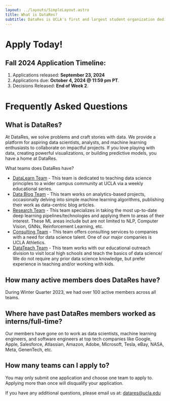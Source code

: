 ```yaml
---
layout: ../layouts/SimpleLayout.astro
title: What is DataRes?
subtitle: DataRes is UCLA's first and largest student organization dedicated to fostering knowledge and growth in data science. We provide a platform for aspiring data scientists and analysts to collaborate on impactful data projects. If you love playing with data, creating powerful visualizations, or building predictive models, you have a home at DataRes.
---
```


# Apply Today!

## Fall 2024 Application Timeline: 

1. Applications released: **September 23, 2024**
2. Applications due: **October 4, 2024 @ 11:59 pm PT**.
3. Decisions Released: **End of Week 2**.


# Frequently Asked Questions

## What is DataRes?

At DataRes, we solve problems and craft stories with data. We provide a platform for aspiring data scientists, analysts, and machine learning enthusiasts to collaborate on impactful projects. If you love playing with data, creating powerful visualizations, or building predictive models, you have a home at DataRes.

What teams does DataRes have?

- [DataLearn Team](/teams/datalearn) - This team is dedicated to teaching data science principles to a wider campus community at UCLA via a weekly educational series.
- [Data Blog Team](/teams/datablog) - This team works on analytics-based projects, occasionally delving into simple machine learning algorithms, publishing their work as data-centric blog articles.
- [Research Team](/teams/research) - This team specializes in taking the most up-to-date deep learning pipelines/technologies and applying them to areas of their interest. These ML areas include but are not limited to NLP, Computer Vision, GNNs, Reinforcement Learning, etc.
- [Consulting Team](/teams/consulting) - This team offers consulting services to companies with a need for data science talent. One of our major companies is UCLA Athletics.
- [DataTeach Team](/teams/datateach) - This team works with our educational outreach division to visit local high schools and teach the basics of data science/ We do not require any prior data science knowledge, but prefer experience in teaching and/or working with kids.

## How many active members does DataRes have?

During Winter Quarter 2023, we had over 100 active members across all teams.

## Where have past DataRes members worked as interns/full-time?

Our members have gone on to work as data scientists, machine learning engineers, and software engineers at top tech companies like Google, Apple, Salesforce, Atlassian, Amazon, Adobe, Microsoft, Tesla, eBay, NASA, Meta, GenenTech, etc.

## How many teams can I apply to?

You may only submit one application and choose one team to apply to. Applying more than once will disqualify your application.

If you have any additional questions, please email us at: datares@ucla.edu
